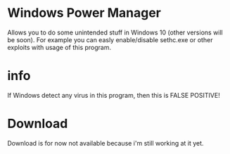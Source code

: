 # Windows Power Manager
Allows you to do some unintended stuff in Windows 10 (other versions will be soon).
For example you can easly enable/disable sethc.exe or other exploits with usage of this program.

# info
If Windows detect any virus in this program, then this is FALSE POSITIVE!

# Download
Download is for now not available because i'm still working at it yet.
